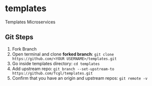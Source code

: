 # templates
Templates Microservices

## Git Steps
1. Fork Branch
2. Open terminal and clone **forked branch**: `git clone https://github.com/<YOUR USERNAME>/templates.git`
3. Go inside templates directory: `cd templates`
3. Add upstream repo: `git branch --set-upstream-to https://github.com/fcgl/templates.git`
4. Confirm that you have an origin and upstream repos: `git remote -v`

